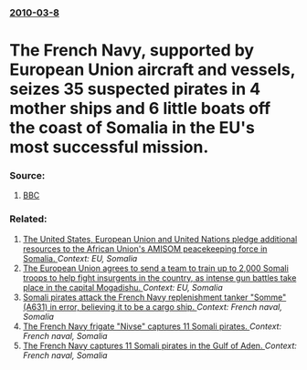 ### [2010-03-8](/news/2010/03/8/index.md)

# The French Navy, supported by European Union aircraft and vessels, seizes 35 suspected pirates in 4 mother ships and 6 little boats off the coast of Somalia in the EU's most successful mission. 




### Source:

1. [BBC](http://news.bbc.co.uk/2/hi/africa/8555664.stm)

### Related:

1. [The United States, European Union and United Nations pledge additional resources to the African Union's AMISOM peacekeeping force in Somalia. ](/news/2010/07/26/the-united-states-european-union-and-united-nations-pledge-additional-resources-to-the-african-union-s-amisom-peacekeeping-force-in-somalia.md) _Context: EU, Somalia_
2. [The European Union agrees to send a team to train up to 2,000 Somali troops to help fight insurgents in the country, as intense gun battles take place in the capital Mogadishu. ](/news/2010/01/25/the-european-union-agrees-to-send-a-team-to-train-up-to-2-000-somali-troops-to-help-fight-insurgents-in-the-country-as-intense-gun-battles.md) _Context: EU, Somalia_
3. [ Somali pirates attack the French Navy replenishment tanker "Somme" (A631) in error, believing it to be a cargo ship. ](/news/2009/10/7/somali-pirates-attack-the-french-navy-replenishment-tanker-somme-a631-in-error-believing-it-to-be-a-cargo-ship.md) _Context: French naval, Somalia_
4. [ The French Navy frigate "Nivse" captures 11 Somali pirates. ](/news/2009/05/3/the-french-navy-frigate-nivose-captures-11-somali-pirates.md) _Context: French naval, Somalia_
5. [ The French Navy captures 11 Somali pirates in the Gulf of Aden. ](/news/2009/04/15/the-french-navy-captures-11-somali-pirates-in-the-gulf-of-aden.md) _Context: French naval, Somalia_
